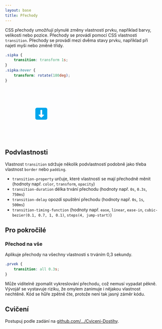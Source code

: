```yaml
---
layout: base
title: Přechody
---
```


CSS přechody umožňují plynulé změny vlastností prvku, například barvy, velikosti nebo pozice. Přechody se provádí pomocí CSS vlastnosti `transition`. Přechody se provádí mezi dvěma stavy prvku, například při najetí myši nebo změně třídy.

```css
.sipka {
	transition: transform 1s;
}
.sipka:hover {
	transform: rotate(180deg);
}
```

![hover transition](static/screenshots/hover-transition.gif)

## Podvlastnosti

Vlastnost `transition` sdržuje několik podvlastností podobně jako třeba vlastnost `border` nebo `padding`.

- `transition-property` určuje, které vlastnosti se mají přechodně měnit (hodnoty např. `color`, `transform`, `opacity`)
- `transition-duration` délka trvání přechodu (hodnoty např. `0s`, `0.3s`, `750ms`)
- `transition-delay` opozdí spuštění přechodu (hodnoty např. `0s`, `1s`, `500ms`)
- `transition-timing-function` (hodnoty např. `ease`, `linear`, `ease-in`, `cubic-bezier(0.1, 0.7, 1, 0.1)`, `steps(4, jump-start)`)

## Pro pokročilé

### Přechod na vše

Aplikuje přechody na všechny vlastnosti s trváním 0,3 sekundy.

```css
.prvek {
	transition: all 0.3s;
}
```

Může viditelně zpomalit vykreslování přechodu, což nemusí vypadat pěkně. Vývojář se vystavuje riziku, že omylem zanimuje i nějakou vlastnost nechtěně. Kód se hůře zpětně čte, protože není tak jasný záměr kódu.

## Cvičení

Postupuj podle zadání na [github.com/…/Cviceni-Dostihy](https://github.com/Czechitas-podklady-WEB/Cviceni-Dostihy).
